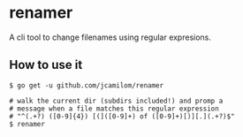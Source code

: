 # renamer

A cli tool to change filenames using regular expresions.

## How to use it

```
$ go get -u github.com/jcamilom/renamer

# walk the current dir (subdirs included!) and promp a
# message when a file matches this regular expression
# "^(.+?) ([0-9]{4}) [(]([0-9]+) of ([0-9]+)[)][.](.+?)$"
$ renamer
```

